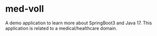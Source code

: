 # med-voll
A demo application to learn more about SpringBoot3 and Java 17. This application is related to a medical/healthcare domain. 
